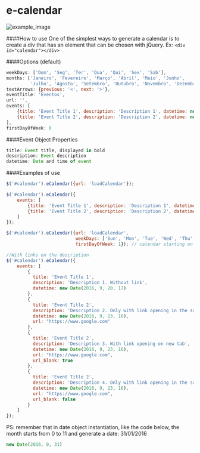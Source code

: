 e-calendar
==========

<img src="https://raw.githubusercontent.com/jhonis/e-calendar/master/example/example.png" alt="example_image"/>

####How to use
  One of the simplest ways to generate a calendar is to create a div that has an element that can be chosen with jQuery. Ex: ```<div id="calendar"></div>```

####Options (default)
```JavaScript
weekDays: ['Dom', 'Seg', 'Ter', 'Qua', 'Qui', 'Sex', 'Sab'],
months: ['Janeiro', 'Fevereiro', 'Março', 'Abril', 'Maio', 'Junho',
         'Julho', 'Agosto', 'Setembro', 'Outubro', 'Novembro', 'Dezembro'],
textArrows: {previous: '<', next: '>'},
eventTitle: 'Eventos',
url: '',
events: [
    {title: 'Event Title 1', description: 'Description 1', datetime: new Date(2016, 0, 12, 17)},
    {title: 'Event Title 2', description: 'Description 2', datetime: new Date(2016, 0, 23, 16)}
],
firstDayOfWeek: 0
```
####Event Object Properties
```JavaScript
title: Event title, displayed in bold
description: Event description
datetime: Date and time of event
```

####Examples of use
```JavaScript
$('#calendar').eCalendar({url: 'loadCalendar'});

$('#calendar').eCalendar({
	events: [
	    {title: 'Event Title 1', description: 'Description 1', datetime: new Date(2016, 0, 12, 17)},
	    {title: 'Event Title 2', description: 'Description 2', datetime: new Date(2016, 0, 23, 16)}
	]
});

$('#calendar').eCalendar({url: 'loadCalendar',
                          weekDays: ['Sun', 'Mon', 'Tue', 'Wed', 'Thu', 'Fri', 'Sat'],
                          firstDayOfWeek: 1}); // calendar starting on monday | (0 - 6: week days format)

//With links on the description
$('#calendar').eCalendar({
    events: [
        {
          title: 'Event Title 1', 
          description: 'Description 1. Without link', 
          datetime: new Date(2016, 9, 20, 17) 
        },
        {
          title: 'Event Title 2', 
          description: 'Description 2. Only with link opening in the same tab', 
          datetime: new Date(2016, 9, 23, 16), 
          url: "https://www.google.com"
        },
        {
          title: 'Event Title 2', 
          description: 'Description 3. With link opening on new tab', 
          datetime: new Date(2016, 9, 23, 16), 
          url: "https://www.google.com", 
          url_blank: true
        },
        {
          title: 'Event Title 2', 
          description: 'Description 4. Only with link opening in the same tab', 
          datetime: new Date(2016, 9, 23, 16), 
          url: "https://www.google.com", 
          url_blank: false
        }
    ]
});
```

PS: remember that in date object instantiation, like the code below, the month starts from 0 to 11 and generate a date: 31/01/2016
```JavaScript
new Date(2016, 0, 31)
```